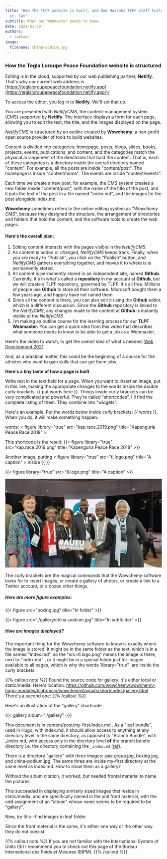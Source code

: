 ```yaml
---
title: "How the TLPF website is built, and how Nairobi TLPF staff build and edit
  it: Sat"
subtitle: What our Webmaster needs to know
date: 2021-01-30
authors:
  - lamloar
image:
  filename: china-podium.jpg
---
```

### How the **Tegla Loroupe Peace Foundation** website is structured

Editing is in the cloud, supported by our web publishing partner, **Netlify**. That's why our current web address is [https://teglaloroupepeacefoundation.netlify.app](https://teglaloroupepeacefoundation.netlify.app/)/

To access the editor, you log in to **Netlify**.  We'll set that up.

You are presented with *NetlifyCMS*, the content-management system  (CMS) supported by **Netlify**.  The interface displays a form for each page, allowing you to edit the text, the title, and the images displayed on the page.

*NetlifyCMS* is structured by an outline created by **Wowchemy**, a non-profit open source provider of tools to build websites.

Content is divided into categories: homepage, posts, blogs, slides, books, projects, events, publications, and content, and the categories match the physical arrangement of the directories that hold the content.  That is, each of these categories is a directory inside the overall directory named "content".  For example, all the posts are inside "content/post".  The homepage is inside "content/home". The events are inside "content/events".

Each time we create a new post, for example, the CMS system creates a new folder inside "content/post", with the name of the title of the post, and it puts the text of the post in a file named "index.md", and the images for the post alongside index.md.

**Wowchemy** sometimes refers to the online editing system as "*Wowchemy CMS*", because they designed the structure, the arrangement of directories and folders that hold the content, and the software tools to create the web pages.

#### Here's the overall plan:

1. Editing content interacts with the pages visible in the *NetlifyCMS*.
2. As content is added or changed, *NetlifyCMS* keeps track. Finally, when you are ready to "Publish", you click on the "Publish" button, and *NetlifyCMS* gathers everything together, and moves it to where is is permanently stored.
3. All content is permanently stored in an independent site, named **Github.** Currently, it's in what's called a **repository** in my account at **Github**, but we will create a TLPF repository, governed by TLPF. It's all free.  Millions of people use **Github** to store all their software. Microsoft bought them a few years ago, and happily have not ruined them.
4. Since all the content is there, you can also edit it using the **Github** editor, which is a different discussion.  Since the **Github** repository is linked to the *NetlifyCMS*, any changes made to the content at **Github** is instantly visible at the *NetlifyCMS*
5. I'm making an outline course for the learning process for our **TLPF Webmaster.** You can get a quick idea from this video that describes what someone needs to know to be able to get a job as a Webmaster.

Here's the video to watch, to get the overall idea of what's needed: [Web Development 2021](https://www.youtube.com/watch?v=VfGW0Qiy2I0&ab_channel=TraversyMedia)

And, as a practical matter, this could be the beginning of a course for the athletes who want to gain skills that can get them jobs.

**Here's a tiny taste of how a page is built**

Write text in the text field for a page.  When you want to insert an image, put in this line, making the appropriate changes to the words inside the double curly brackets: {{ put words here  }}. Things  inside curly brackets can be very complicated and powerful.  They're called "shortcodes".   I'll find the complete listing of them.  They combine into "widgets".

Here's an  example. Put the words below inside curly brackets: {{ words }}. When you do, it will make something happen.

words: < figure library="true" src="kap.race.2019.png" title="Kapenguria Peace Race 2018" >

This shortcode is the result: {{< figure library="true" src="kap.race.2019.png" title="Kapenguria Peace Race 2018" >}}

Another  image, putting < figure library="true" src="tl.logo.png" title="A caption" > inside {{ }}

{{< figure library="true" src="tl.logo.png" title="A caption" >}}

![Markdown to local image ](./asia.group.jpg "Local asia image")

The curly brackets are the magical commands that the Wowchemy software looks for to insert images, or create a gallery of photos, or create a link to a Twitter account, or a dozen other things.

##### Here are more figure examples:

{{< figure src="boxing.jpg" title="In folder" >}}

{{< figure src="./gallery/china-podium.jpg" title="In subfolder" >}}

##### How are images displayed?

The important thing for the Wowchemy software to know is exactly where the image is stored. It might be in the same folder as the text, which is in a file named "index.md", so the "src=tl.logo.png" means the image is there, next to "index.md" , or it might be in a special folder just for images available to all pages, which is why the words 'library="true" 'are inside the curly brackets.

{{% callout note %}} Found the source code for gallery. It's either local or static/media. Here's location. https://github.com/wowchemy/wowchemy-hugo-modules/blob/main/wowchemy/layouts/shortcodes/gallery.html There's a second one: {{% /callout %}}

Here's an  illustration of the  "gallery" shortcode.

{{< gallery album="./gallery" >}}

This document is in content/post/my-first/index.md . As a "leaf bundle", used in Hugo, with index.md, it should allow access to anything at any directory level in the same directory, as opposed  to "Branch Bundle", with _index.md, with access only in the directory level **of** the branch bundle directory i.e. the directory containing the `_index.md` ([ref](https://discourse.gohugo.io/t/question-about-content-folder-structure/11822/4?u=kaushalmodi)).

There is a directory "gallery" with three  images:  asia.group.jpg, boxing.jpg, and china-podium.jpg.  The same three  are inside my-first directory at the same level as index.md.  How to show them  as a gallery?


Without the album citation, it worked, but needed frontal material  to name  the pictures.

This succeeded in displaying similarly sized images that reside in static/media, and are specifically named in the yml front material, with the odd assignment of an "album" whose name seems to be required to be "gallery".

Now, try this--find images in leaf folder.

Since the front material is the  same, it's either one way or the other way. they do not coexist.

{{% callout note %}} If you are not familiar with the International System of Units (SI) I recommend you to check out this page of the Bureau International des Poids et Mesures (BIPM). {{% /callout %}}
